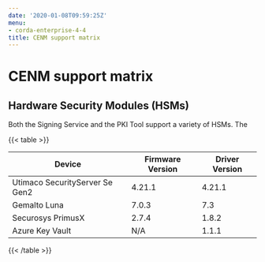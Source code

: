 ```yaml
---
date: '2020-01-08T09:59:25Z'
menu:
- corda-enterprise-4-4
title: CENM support matrix
---
```



# CENM support matrix


## Hardware Security Modules (HSMs)

Both the Signing Service and the PKI Tool support a variety of HSMs. The


{{< table >}}

|Device|Firmware Version|Driver Version|
|--------------------------------|------------------|------------------|
|Utimaco SecurityServer Se Gen2|4.21.1|4.21.1|
|Gemalto Luna|7.0.3|7.3|
|Securosys PrimusX|2.7.4|1.8.2|
|Azure Key Vault|N/A|1.1.1|

{{< /table >}}

